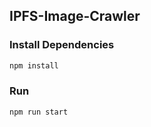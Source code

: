 ## IPFS-Image-Crawler

### Install Dependencies

```bash
npm install
``` 
### Run

  ```bash
  npm run start 
  ```
 